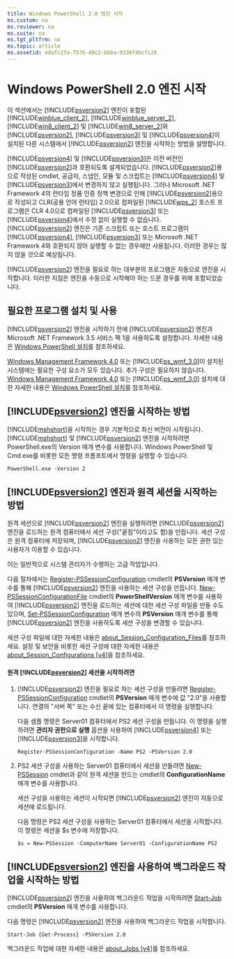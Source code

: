 ```yaml
---
title: Windows PowerShell 2.0 엔진 시작
ms.custom: na
ms.reviewer: na
ms.suite: na
ms.tgt_pltfrm: na
ms.topic: article
ms.assetid: edafc2fa-7576-49c2-bbba-9336f4bcfc28
---
```

# Windows PowerShell 2.0 엔진 시작
이 섹션에서는 [!INCLUDE[psversion2](../Token/psversion2_md.md)] 엔진이 포함된 [!INCLUDE[winblue_client_2](../Token/winblue_client_2_md.md)], [!INCLUDE[winblue_server_2](../Token/winblue_server_2_md.md)], [!INCLUDE[win8_client_2](../Token/win8_client_2_md.md)] 및 [!INCLUDE[win8_server_2](../Token/win8_server_2_md.md)]와 [!INCLUDE[psversion2](../Token/psversion2_md.md)], [!INCLUDE[psversion3](../Token/psversion3_md.md)] 및 [!INCLUDE[psversion4](../Token/psversion4_md.md)]이 설치된 다른 시스템에서 [!INCLUDE[psversion2](../Token/psversion2_md.md)] 엔진을 시작하는 방법을 설명합니다.

[!INCLUDE[psversion4](../Token/psversion4_md.md)] 및 [!INCLUDE[psversion3](../Token/psversion3_md.md)]은 이전 버전인 [!INCLUDE[psversion2](../Token/psversion2_md.md)]과 호환되도록 설계되었습니다. [!INCLUDE[psversion2](../Token/psversion2_md.md)]용으로 작성된 cmdlet, 공급자, 스냅인, 모듈 및 스크립트는 [!INCLUDE[psversion4](../Token/psversion4_md.md)] 및 [!INCLUDE[psversion3](../Token/psversion3_md.md)]에서 변경하지 않고 실행됩니다. 그러나 Microsoft .NET Framework 4의 런타임 정품 인증 정책 변경으로 인해 [!INCLUDE[psversion2](../Token/psversion2_md.md)]용으로 작성되고 CLR(공용 언어 런타임) 2.0으로 컴파일된 [!INCLUDE[wps_2](../Token/wps_2_md.md)] 호스트 프로그램은 CLR 4.0으로 컴파일된 [!INCLUDE[psversion3](../Token/psversion3_md.md)] 또는 [!INCLUDE[psversion4](../Token/psversion4_md.md)]에서 수정 없이 실행할 수 없습니다. [!INCLUDE[psversion2](../Token/psversion2_md.md)] 엔진은 기존 스크립트 또는 호스트 프로그램이 [!INCLUDE[psversion4](../Token/psversion4_md.md)], [!INCLUDE[psversion3](../Token/psversion3_md.md)] 또는 Microsoft .NET Framework 4와 호환되지 않아 실행할 수 없는 경우에만 사용됩니다. 이러한 경우는 많지 않을 것으로 예상됩니다.

[!INCLUDE[psversion2](../Token/psversion2_md.md)] 엔진을 필요로 하는 대부분의 프로그램은 자동으로 엔진을 시작합니다. 이러한 지침은 엔진을 수동으로 시작해야 하는 드문 경우를 위해 포함되었습니다.

## 필요한 프로그램 설치 및 사용
[!INCLUDE[psversion2](../Token/psversion2_md.md)] 엔진을 시작하기 전에 [!INCLUDE[psversion2](../Token/psversion2_md.md)] 엔진과 Microsoft .NET Framework 3.5 서비스 팩 1을 사용하도록 설정합니다. 자세한 내용은 [Windows PowerShell 설치](../Topic/Installing-Windows-PowerShell.md)를 참조하세요.

[Windows Management Framework 4.0](http://go.microsoft.com/fwlink/?LinkID=293881) 또는 [!INCLUDE[ps_wmf_3.0](../Token/ps_wmf_3.0_md.md)]이 설치된 시스템에는 필요한 구성 요소가 모두 있습니다. 추가 구성은 필요하지 않습니다. [Windows Management Framework 4.0](http://go.microsoft.com/fwlink/?LinkID=293881) 또는 [!INCLUDE[ps_wmf_3.0](../Token/ps_wmf_3.0_md.md)] 설치에 대한 자세한 내용은 [Windows PowerShell 설치](../Topic/Installing-Windows-PowerShell.md)를 참조하세요.

## [!INCLUDE[psversion2](../Token/psversion2_md.md)] 엔진을 시작하는 방법
[!INCLUDE[mshshort](../Token/mshshort_md.md)]을 시작하는 경우 기본적으로 최신 버전이 시작됩니다. [!INCLUDE[mshshort](../Token/mshshort_md.md)] 및 [!INCLUDE[psversion2](../Token/psversion2_md.md)] 엔진을 시작하려면 PowerShell.exe의 Version 매개 변수를 사용합니다. Windows PowerShell 및 Cmd.exe를 비롯한 모든 명령 프롬프트에서 명령을 실행할 수 있습니다.

```
PowerShell.exe -Version 2
```

## [!INCLUDE[psversion2](../Token/psversion2_md.md)] 엔진과 원격 세션을 시작하는 방법
원격 세션으로 [!INCLUDE[psversion2](../Token/psversion2_md.md)] 엔진을 실행하려면 [!INCLUDE[psversion2](../Token/psversion2_md.md)] 엔진을 로드하는 원격 컴퓨터에서 세션 구성("끝점"이라고도 함)을 만듭니다. 세션 구성은 원격 컴퓨터에 저장되며, [!INCLUDE[psversion2](../Token/psversion2_md.md)] 엔진을 사용하는 모든 권한 있는 사용자가 이용할 수 있습니다.

이는 일반적으로 시스템 관리자가 수행하는 고급 작업입니다.

다음 절차에서는 [Register-PSSessionConfiguration](https://technet.microsoft.com/en-us/library/e9152ae2-bd6d-4056-9bc7-dc1893aa29ea) cmdlet의 **PSVersion** 매개 변수를 통해 [!INCLUDE[psversion2](../Token/psversion2_md.md)] 엔진을 사용하는 세션 구성을 만듭니다. [New-PSSessionConfigurationFile](https://technet.microsoft.com/en-us/library/5f3e3633-6e90-479c-aea9-ba45a1954866) cmdlet의 **PowerShellVersion** 매개 변수를 사용하여 [!INCLUDE[psversion2](../Token/psversion2_md.md)] 엔진을 로드하는 세션에 대한 세션 구성 파일을 만들 수도 있으며, [Set-PSSessionConfiguration](https://technet.microsoft.com/en-us/library/b21fbad3-1759-4260-b206-dcb8431cd6ea) 매개 변수의 **PSVersion** 매개 변수를 통해 [!INCLUDE[psversion2](../Token/psversion2_md.md)] 엔진을 사용하도록 세션 구성을 변경할 수 있습니다.

세션 구성 파일에 대한 자세한 내용은 [about_Session_Configuration_Files](https://technet.microsoft.com/en-us/library/c7217447-1ebf-477b-a8ef-4dbe9a1473b8)를 참조하세요. 설정 및 보안을 비롯한 세션 구성에 대한 자세한 내용은 [about_Session_Configurations [v4]](https://technet.microsoft.com/en-us/library/a2fbe12a-350c-4d04-be50-24102824e3ab)을 참조하세요.

#### 원격 [!INCLUDE[psversion2](../Token/psversion2_md.md)] 세션을 시작하려면

1.  [!INCLUDE[psversion2](../Token/psversion2_md.md)] 엔진을 필요로 하는 세션 구성을 만들려면 [Register-PSSessionConfiguration](https://technet.microsoft.com/en-us/library/e9152ae2-bd6d-4056-9bc7-dc1893aa29ea) cmdlet의 **PSVersion** 매개 변수에 값 "2.0"을 사용합니다. 연결의 "서버 쪽" 또는 수신 끝에 있는 컴퓨터에서 이 명령을 실행합니다.

    다음 샘플 명령은 Server01 컴퓨터에서 PS2 세션 구성을 만듭니다. 이 명령을 실행하려면 **관리자 권한으로 실행** 옵션을 사용하여 [!INCLUDE[psversion4](../Token/psversion4_md.md)] 또는 [!INCLUDE[psversion3](../Token/psversion3_md.md)]을 시작합니다.

    ```
    Register-PSSessionConfiguration -Name PS2 -PSVersion 2.0
    ```

2.  PS2 세션 구성을 사용하는 Server01 컴퓨터에서 세션을 만들려면 [New-PSSession](https://technet.microsoft.com/en-us/library/76f6628c-054c-4eda-ba7a-a6f28daaa26f) cmdlet과 같이 원격 세션을 만드는 cmdlet의 **ConfigurationName** 매개 변수를 사용합니다.

    세션 구성을 사용하는 세션이 시작되면 [!INCLUDE[psversion2](../Token/psversion2_md.md)] 엔진이 자동으로 세션에 로드됩니다.

    다음 명령은 PS2 세션 구성을 사용하는 Server01 컴퓨터에서 세션을 시작합니다. 이 명령은 세션을 $s 변수에 저장합니다.

    ```
    $s = New-PSSession -ComputerName Server01 -ConfigurationName PS2
    ```

## [!INCLUDE[psversion2](../Token/psversion2_md.md)] 엔진을 사용하여 백그라운드 작업을 시작하는 방법
[!INCLUDE[psversion2](../Token/psversion2_md.md)] 엔진을 사용하여 백그라운드 작업을 시작하려면 [Start-Job](https://technet.microsoft.com/en-us/library/2bc04935-0deb-4ec0-b856-d7290cca6442) cmdlet의 **PSVersion** 매개 변수를 사용합니다.

다음 명령은 [!INCLUDE[psversion2](../Token/psversion2_md.md)] 엔진을 사용하여 백그라운드 작업을 시작합니다.

```
Start-Job {Get-Process} -PSVersion 2.0
```

백그라운드 작업에 대한 자세한 내용은 [about_Jobs [v4]](https://technet.microsoft.com/en-us/library/7362512a-8a4e-4575-b2ea-a740e5c4f002)를 참조하세요.



<!--HONumber=Apr16_HO2-->


